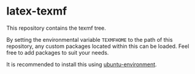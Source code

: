 # latex-texmf
This repository contains the texmf tree.

By setting the environmental variable `TEXMFHOME` to the path of this repository, any custom packages located within this can be loaded.
Feel free to add packages to suit your needs.

It is recommended to install this using [ubuntu-environment](https://github.com/conjikidow/ubuntu-environment.git).
